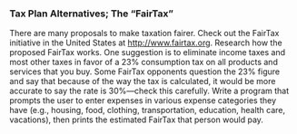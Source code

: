 ### Tax Plan Alternatives; The “FairTax”

There are many proposals to make taxation fairer.
Check out the FairTax initiative in the United States at http://www.fairtax.org. Research how
the proposed FairTax works. One suggestion is to eliminate income taxes and most other taxes in
favor of a 23% consumption tax on all products and services that you buy. Some FairTax opponents
question the 23% figure and say that because of the way the tax is calculated, it would be more accurate
to say the rate is 30%—check this carefully. Write a program that prompts the user to enter
expenses in various expense categories they have (e.g., housing, food, clothing, transportation, education,
health care, vacations), then prints the estimated FairTax that person would pay.